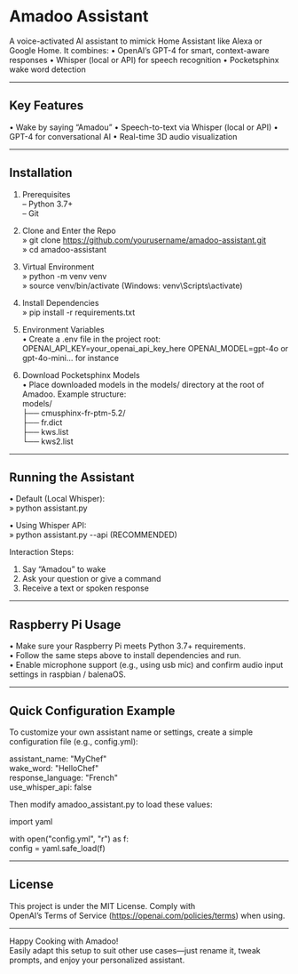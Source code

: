 # Amadoo Assistant

A voice-activated AI assistant to mimick Home Assistant like Alexa or Google Home.
It combines:
• OpenAI’s GPT-4 for smart, context-aware responses
• Whisper (local or API) for speech recognition
• Pocketsphinx wake word detection

---

## Key Features

• Wake by saying “Amadou”
• Speech-to-text via Whisper (local or API)
• GPT-4 for conversational AI
• Real-time 3D audio visualization

---

## Installation

1. Prerequisites  
   – Python 3.7+  
   – Git

2. Clone and Enter the Repo  
   » git clone https://github.com/yourusername/amadoo-assistant.git  
   » cd amadoo-assistant

3. Virtual Environment  
   » python -m venv venv  
   » source venv/bin/activate (Windows: venv\Scripts\activate)

4. Install Dependencies  
   » pip install -r requirements.txt

5. Environment Variables  
   • Create a .env file in the project root:  
   OPENAI_API_KEY=your_openai_api_key_here
   OPENAI_MODEL=gpt-4o or gpt-4o-mini... for instance

6. Download Pocketsphinx Models  
   • Place downloaded models in the models/ directory at the root of Amadoo. Example structure:  
    models/  
    ├── cmusphinx-fr-ptm-5.2/  
    ├── fr.dict  
    ├── kws.list  
    └── kws2.list

---

## Running the Assistant

• Default (Local Whisper):  
 » python assistant.py

• Using Whisper API:  
 » python assistant.py --api (RECOMMENDED)

Interaction Steps:

1. Say “Amadou” to wake
2. Ask your question or give a command
3. Receive a text or spoken response

---

## Raspberry Pi Usage

• Make sure your Raspberry Pi meets Python 3.7+ requirements.  
• Follow the same steps above to install dependencies and run.  
• Enable microphone support (e.g., using usb mic) and confirm audio input settings in raspbian / balenaOS.

---

## Quick Configuration Example

To customize your own assistant name or settings, create a simple configuration file (e.g., config.yml):

assistant_name: "MyChef"  
wake_word: "HelloChef"  
response_language: "French"  
use_whisper_api: false

Then modify amadoo_assistant.py to load these values:

import yaml

with open("config.yml", "r") as f:  
 config = yaml.safe_load(f)

---

## License

This project is under the MIT License. Comply with  
OpenAI’s Terms of Service (https://openai.com/policies/terms) when using.

---

Happy Cooking with Amadoo!  
Easily adapt this setup to suit other use cases—just rename it, tweak prompts, and enjoy your personalized assistant.
